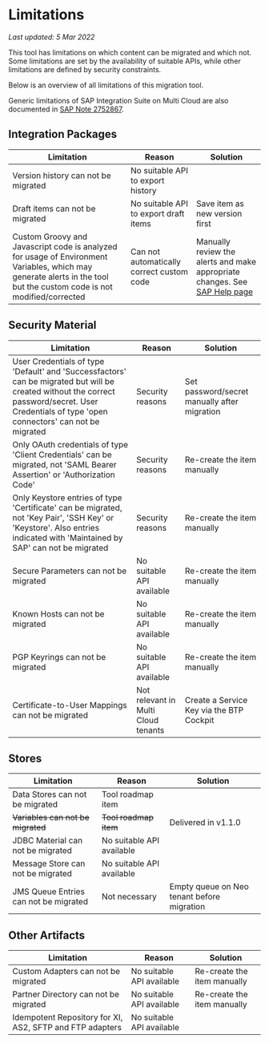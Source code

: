 # Limitations
*Last updated: 5 Mar 2022*

This tool has limitations on which content can be migrated and which not. Some limitations are set by the availability of suitable APIs, while other limitations are defined by security constraints.

Below is an overview of all limitations of this migration tool.

Generic limitations of SAP Integration Suite on Multi Cloud are also documented in [SAP Note 2752867](https://launchpad.support.sap.com/#/notes/2752867).

## Integration Packages

|Limitation|Reason|Solution
|-|-|-
|Version history can not be migrated|No suitable API to export history
|Draft items can not be migrated|No suitable API to export draft items|Save item as new version first
|Custom Groovy and Javascript code is analyzed for usage of Environment Variables, which may generate alerts in the tool but the custom code is not modified/corrected|Can not automatically correct custom code|Manually review the alerts and make appropriate changes. See [SAP Help page](https://help.sap.com/viewer/368c481cd6954bdfa5d0435479fd4eaf/Cloud/en-US/fb24f52d522b4a3b84c762ff7e085861.html)

## Security Material

|Limitation|Reason|Solution
|-|-|-
|User Credentials of type 'Default' and 'Successfactors' can be migrated but will be created without the correct password/secret. User Credentials of type 'open connectors' can not be migrated|Security reasons|Set password/secret manually after migration
|Only OAuth credentials of type 'Client Credentials' can be migrated, not 'SAML Bearer Assertion' or 'Authorization Code'|Security reasons|Re-create the item manually
|Only Keystore entries of type 'Certificate' can be migrated, not 'Key Pair', 'SSH Key' or 'Keystore'. Also entries indicated with 'Maintained by SAP' can not be migrated|Security reasons|Re-create the item manually
|Secure Parameters can not be migrated|No suitable API available|Re-create the item manually
|Known Hosts can not be migrated|No suitable API available|Re-create the item manually
|PGP Keyrings can not be migrated|No suitable API available|Re-create the item manually
|Certificate-to-User Mappings can not be migrated|Not relevant in Multi Cloud tenants|Create a Service Key via the BTP Cockpit

## Stores

|Limitation|Reason|Solution
|-|-|-
|Data Stores can not be migrated|Tool roadmap item
|~~Variables can not be migrated~~|~~Tool roadmap item~~|Delivered in v1.1.0
|JDBC Material can not be migrated|No suitable API available
|Message Store can not be migrated|No suitable API available
|JMS Queue Entries can not be migrated|Not necessary|Empty queue on Neo tenant before migration

## Other Artifacts

|Limitation|Reason|Solution
|-|-|-
|Custom Adapters can not be migrated|No suitable API available|Re-create the item manually
|Partner Directory can not be migrated|No suitable API available|Re-create the item manually
|Idempotent Repository for XI, AS2, SFTP and FTP adapters|No suitable API available
